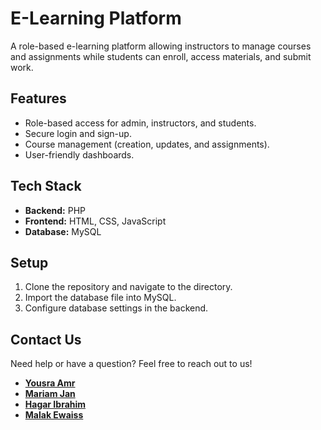 # E-Learning Platform

A role-based e-learning platform allowing instructors to manage courses and assignments while students can enroll, access materials, and submit work.

## Features
- Role-based access for admin, instructors, and students.
- Secure login and sign-up.
- Course management (creation, updates, and assignments).
- User-friendly dashboards.

## Tech Stack
- **Backend:** PHP
- **Frontend:** HTML, CSS, JavaScript
- **Database:** MySQL

## Setup
1. Clone the repository and navigate to the directory.
2. Import the database file into MySQL.
3. Configure database settings in the backend.


## Contact Us
Need help or have a question? Feel free to reach out to us!

- **[Yousra Amr](https://github.com/yousraamr)** 
- **[Mariam Jan](https://github.com/MariamJan)** 
- **[Hagar Ibrahim](https://github.com/Hagarib)** 
- **[Malak Ewaiss](https://github.com/MalakEwaisss)** 

